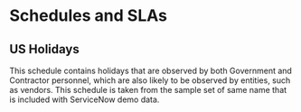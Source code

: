 # Schedules and SLAs

## US Holidays

This schedule contains holidays that are observed by both Government and Contractor personnel, which are also likely to be observed by entities, such as vendors.
This schedule is taken from the sample set of same name that is included with ServiceNow demo data.
